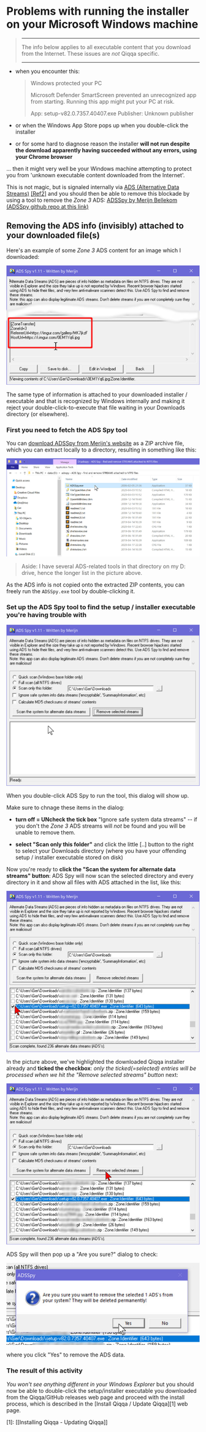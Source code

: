 # Problems with running the installer on your Microsoft Windows machine

> ---
>
> The info below applies to all executable content that you download from the Internet. These issues are *not* Qiqqa specific.
>
> ---

- when you encounter this: 

  > Windows protected your PC
  >
  > Microsoft Defender SmartScreen prevented an unrecognized app from starting. Running this app might put your PC at risk.
  > 
  > App:
  > setup-v82.0.7357.40407.exe
  > Publisher:
  > Unknown publisher

- or when the Windows App Store pops up when you double-click the installer

- or for some hard to diagnose reason the installer **will not run despite the download apparently having succeeded without any errors, using your Chrome browser**

... then it might very well be your Windows machine attempting to protect you from 'unknown executable content downloaded from the Internet'.

This is not magic, but is signaled internally via [ADS (Alternative Data Streams)](https://docs.microsoft.com/en-us/archive/blogs/askcore/alternate-data-streams-in-ntfs) [\[Ref2\]](https://blog.malwarebytes.com/101/2015/07/introduction-to-alternate-data-streams/) and you should then be able to remove this blockade by using a tool to remove the *Zone 3* ADS: [ADSSpy by Merijn Bellekom](http://www.merijn.nu/programs.php) [(ADSSpy github repo at this link)](https://github.com/mrbellek/ADSspy)

## Removing the ADS info (invisibly) attached to your downloaded file(s)

Here's an example of some *Zone 3* ADS content for an image which I downloaded:

![](../assets/ADSSpy_Zone3_image_example.jpg)

The same type of information is attached to your downloaded installer / executable and that is recognized by Windows internally and making it reject your double-click-to-execute that file waiting in your Downloads directory (or elsewhere).

### First you need to fetch the ADS Spy tool

You can [download ADSSpy from Merijn's website](http://www.merijn.nu/programs.php) as a ZIP archive file, which you can extract locally to a directory, resulting in something like this:

![](../assets/explorer_ADS_in_dir.jpg)

> Aside: I have several ADS-related tools in that directory on my D: drive, hence the longer list in the picture above.

As the ADS info is not copied onto the extracted ZIP contents, you can freely run the `ADSSpy.exe` tool by double-clicking it.

### Set up the ADS Spy tool to find the setup / installer executable you're having trouble with

![](../assets/ADSSpy_dialog.png)

When you double-click ADS Spy to run the tool, this dialog will show up.

Make sure to chnage these items in the dialog:

- **turn off = UNcheck the tick box** "Ignore safe system data streams" -- if you don't the *Zone 3* ADS streams will *not* be found and you will be unable to remove them.

- **select "Scan only this folder"** and click the little \[..\] button to the right to select your Downloads directory (where you have your offending setup / installer executable stored on disk)

Now you're ready to **click the "Scan the system for alternate data streams" button**: ADS Spy will now scan the selected directory and every directory in it and show all files with ADS attached in the list, like this:

![](../assets/ADSSpy_select_exe.jpg)

In the picture above, we've highlighted the downloaded Qiqqa installer already and **ticked the checkbox**: *only the ticked(=selected) entries will be processed when we hit the "Remove selected streams" button* next:

![](../assets/ADSSpy_remove_selected.jpg)

ADS Spy will then pop up a "Are you sure?" dialog to check:

![](../assets/ADSSpy_sure_check.jpg)

where you click "Yes" to remove the ADS data.

### The result of this activity

*You won't see anything different in your Windows Explorer* but you should now be able to double-click the setup/installer executable you downloaded from the Qiqqa/GitHub releases web page and proceed with the install process, which is described in the [Install Qiqqa / Update Qiqqa][1] web page.










  [1]: [[Installing Qiqqa - Updating Qiqqa]]
